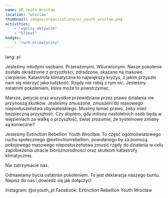 ```yaml
---
name: XR Youth Wrocław 
location: "wroclaw"
thumbnail: images/organizations/xr_youth_wroclaw.png
activities:
    - "ogolny-aktywizm"
    - "klimat"
badges:
    - "ruch-klimatyczny"
---         
```

lang: pl

Jesteśmy młodymi osobami. Przerażonymi. Wkurwionymi. Nasze pokolenie zostało okradzione z przyszłości, zdradzone, skazane na masowe cierpienie. Katastrofa klimatyczna to największy kryzys, z jakim przyszło nam się mierzyć jako ludzkość. Rządy nie robią z tym nic. Jesteśmy ostatnim pokoleniem, które może to powstrzymać.

Marsze, petycje oraz wszystkie przewidziane przez prawo działania nie przynoszą skutków. Jesteśmy zmuszone, zmuszeni do masowego nieposłuszeństwa obywatelskiego. Musimy łamać prawo, żeby mieć bezpieczną przyszłość. Czy dopiero, gdy miliony nastoletnich osób będą w więzieniach za walkę o przyszłość, świat zrozumie, że systemowe zmiany są konieczne?

Jesteśmy Extinction Rebellion Youth Wrocław. To część ogólnoświatowego ruchu społecznego @extinctionrebellion, powołanego by za pomocą pokojowego masowego nieposłuszeństwa zmusić rządy do działania w celu zapobieżenia utracie bioróżnorodności oraz skutkom katastrofy klimatycznej.

Nie zatrzymacie nas.

Odmawiamy bycia ostatnim pokoleniem. To jest deklaracja naszego buntu. Napisz do nas i dowiedz się jak dołączyć!

Instagram: @xryouth_pl
Facebook: Extinction Rebellion Youth Wrocław
